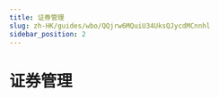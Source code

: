 ```yaml
---
title: 证券管理
slug: zh-HK/guides/wbo/QQjrw6MQuiU34UksQJycdMCnnhl
sidebar_position: 2
---
```



# 证券管理

